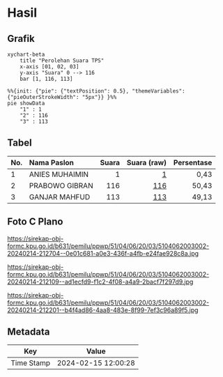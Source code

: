 # Hasil

## Grafik

```mermaid
xychart-beta
    title "Perolehan Suara TPS"
    x-axis [01, 02, 03]
    y-axis "Suara" 0 --> 116
    bar [1, 116, 113]
```

```mermaid
%%{init: {"pie": {"textPosition": 0.5}, "themeVariables": {"pieOuterStrokeWidth": "5px"}} }%%
pie showData
    "1" : 1
    "2" : 116
    "3" : 113
```

## Tabel

| No. | Nama Paslon    | Suara | Suara (raw) | Persentase |
|:--- |:-------------- | -----:| -----------:| ----------:|
| 1   | ANIES MUHAIMIN | 1     | [1][p-1]    | 0,43       |
| 2   | PRABOWO GIBRAN | 116   | [116][p-2]  | 50,43      |
| 3   | GANJAR MAHFUD  | 113   | [113][p-3]  | 49,13      |


[p-1]: https://github.com/gigit-pemilu/pemilu-2024-51-bali/blob/main/pilpres/hitung-suara/sub/51-bali/sub/04-gianyar/sub/06-tegallalang/sub/2003-kenderan/sub/002-tps/sub/paslon-1.txt
[p-2]: https://github.com/gigit-pemilu/pemilu-2024-51-bali/blob/main/pilpres/hitung-suara/sub/51-bali/sub/04-gianyar/sub/06-tegallalang/sub/2003-kenderan/sub/002-tps/sub/paslon-2.txt
[p-3]: https://github.com/gigit-pemilu/pemilu-2024-51-bali/blob/main/pilpres/hitung-suara/sub/51-bali/sub/04-gianyar/sub/06-tegallalang/sub/2003-kenderan/sub/002-tps/sub/paslon-3.txt

## Foto C Plano

https://sirekap-obj-formc.kpu.go.id/b631/pemilu/ppwp/51/04/06/20/03/5104062003002-20240214-212704--0e01c681-a0e3-436f-a4fb-e24fae928c8a.jpg

https://sirekap-obj-formc.kpu.go.id/b631/pemilu/ppwp/51/04/06/20/03/5104062003002-20240214-212109--ad1ecfd9-f1c2-4f08-a4a9-2bacf7f297d9.jpg

https://sirekap-obj-formc.kpu.go.id/b631/pemilu/ppwp/51/04/06/20/03/5104062003002-20240214-212201--b4f4ad86-4aa8-483e-8f99-7ef3c96a89f5.jpg


## Metadata

| Key        | Value               |
| ---------- | ------------------- |
| Time Stamp | 2024-02-15 12:00:28 |



